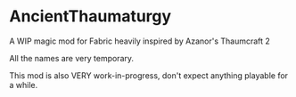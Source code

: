 # AncientThaumaturgy

A WIP magic mod for Fabric heavily inspired by Azanor's Thaumcraft 2

All the names are very temporary.

This mod is also VERY work-in-progress, don't expect anything playable for a while.
